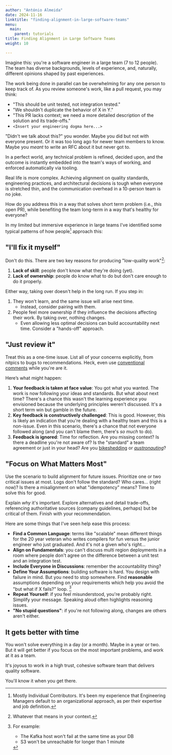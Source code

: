 ```yaml
---
author: "António Almeida"
date: 2024-11-16
linktitle: "finding-alignment-in-large-software-teams"
menu:
  main:
    parent: tutorials
title: Finding Alignment in Large Software Teams
weight: 10

---
```


Imagine this: you're a software engineer in a large team (7 to 12 people). The team has diverse backgrounds, levels of experience, and, naturally, different opinions shaped by past experiences.

The work being done in parallel can be overwhelming for any one person to keep track of. As you review someone's work, like a pull request, you may think:

- "This should be unit tested, not integration tested."
- "We shouldn't duplicate the behavior of X in Y."
- "This PR lacks context; we need a more detailed description of the solution and its trade-offs."
- `<Insert your engineering dogma here...>`

"Didn't we talk about this?" you wonder. Maybe you did but not with everyone present. Or it was too long ago for newer team members to know. Maybe you *meant* to write an RFC about it but never got to.

In a perfect world, any technical problem is refined, decided upon, and the outcome is instantly embedded into the team's ways of working, and enforced automatically via tooling.

Real life is more complex. Achieving alignment on quality standards, engineering practices, and architectural decisions is tough when everyone is stretched thin, and the communication overhead in a 10-person team is no joke.

How do you address this in a way that solves short term problem (i.e., *this* open PR), while benefiting the team long-term in a way that's healthy for everyone? 

In my limited but immersive experience in large teams I've identified some typical patterns of how people[^1] approach this:

## "I'll fix it myself"

Don't do this. There are two key reasons for producing "low-quality work"[^2]:

1. **Lack of skill**: people don't know what they're doing (yet).
1. **Lack of ownership**: people do know what to do but don't care enough to do it properly.

Either way, taking over doesn't help in the long run. If you step in:

1. They won't learn, and the same issue will arise next time.
   - Instead, consider pairing with them.
1. People feel more ownership if they influence the decisions affecting their work. By taking over, nothing changes.
   - Even allowing less optimal decisions can build accountability next time. Consider a "hands-off" approach.

## "Just review it"

Treat this as a one-time issue. List all of your concerns explicitly, from nitpics to bugs to recommendations. Heck, even use [conventional comments](https://conventionalcomments.org/) while you're are it.

Here’s what might happen:

1. **Your feedback is taken at face value**: You got what you wanted. The work is now following your ideas and standards. But what about next time? There's a chance this wasn't the learning experience you envisioned because the underlying principles weren't discussed. It's a short term win but gamble in the future.
1. **Key feedback is constructively challenged**: This is good. However, this is likely an indication that you're dealing with a healthy team and this is a non-issue. Even in this scenario, there's a chance that not everyone followed along (and you can't blame them, there's *so much* to do).
1. **Feedback is ignored**: Time for reflection. Are you missing context? Is there a deadline you're not aware of? Is the "standard" a team agreement or just in your head? Are you [bikeshedding](https://www.urbandictionary.com/define.php?term=bikeshedding) or *[austronauting](https://www.joelonsoftware.com/2001/04/21/dont-let-architecture-astronauts-scare-you/)*?

## "Focus on What Matters Most"

Use the scenario to build alignment for future issues. Prioritize one or two critical issues at most. Logs don't follow the standard? Who cares... (right now)? Is there a misalignment on what "idempotency" means? Time to solve this for good.

Explain *why* it's important. Explore alternatives and detail trade-offs, referencing authoritative sources (company guidelines, perhaps) but be critical of them. Finish with your recommendation.

Here are some things that I've seen help ease this process:

- **Find a Common Language**: terms like  "scalable" mean different things for the 20 year veteran who writes compilers for fun versus the junior engineer who just graduated. And it's not a given who's right... 
- **Align on Fundamentals**: you can't discuss multi region deployments in a room where people don't agree on the difference between a unit test and an integration test.
- **Include Everyone in Discussions**: remember the accountability thing?
- **Define Your Assumptions**: building software is hard. You design with failure in mind. But you need to stop somewhere. Find **reasonable** assumptions depending on your requirements which help you avoid the "but what if X fails?" loop. [^3]
- **Repeat Yourself**: if you feel misunderstood, you're probably right. Simplify your message. Speaking aloud often highlights reasoning issues.
- **"No stupid questions"**: if you're not following along, changes are others aren't either.

## It gets better with time

You won't solve everything in a day (or a month). Maybe in a year or two. But it will get better if you focus on the most important problems, and work at it as a team.

It's joyous to work in a high trust, cohesive software team that delivers quality software. 

You'll know it when you get there.

[^1]: Mostly Individual Contributors. It's been my experience that Engineering Managers default to an organizational approach, as per their expertise and job definition.

[^2]: Whatever that means in your context.

[^3]: For example: 
    - The Kafka host won't fail at the same time as your DB
    - S3 won't be unreachable for longer than 1 minute